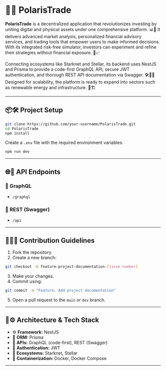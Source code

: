# 🚀🌌 PolarisTrade

**PolarisTrade** is a decentralized application that revolutionizes investing by uniting digital and physical assets under one comprehensive platform. 📊🔗 It delivers advanced market analysis, personalized financial advisory services, and trading tools that empower users to make informed decisions. With its integrated risk-free simulator, investors can experiment and refine their strategies without financial exposure. 🧪📈

Connecting ecosystems like Starknet and Stellar, its backend uses NestJS and Prisma to provide a code-first GraphQL API, secure JWT authentication, and thorough REST API documentation via Swagger. 🛠️🔐📘 Designed for scalability, the platform is ready to expand into sectors such as renewable energy and infrastructure. 🌱🏗️

---

## 📦🛠️ Project Setup

```bash
git clone https://github.com/your-username/PolarisTrade.git
cd PolarisTrade
npm install
```

Create a `.env` file with the required environment variables.

```bash
npm run dev
```

---

## 🌐📡 API Endpoints

### 🧬 GraphQL

- `/graphql`

### 📘 REST (Swagger)

- `/api`

---

## 🤝👨‍💻 Contribution Guidelines

1. Fork the repository.
2. Create a new branch:

```bash
git checkout -b feature-project-documentation-[issue-number]
```

3. Make your changes.
4. Commit using:

```bash
git commit -m "Feature: Add project documentation"
```

5. Open a pull request to the `main` or `dev` branch.

---

## 🧱⚙️ Architecture & Tech Stack

- ⚙️ **Framework:** NestJS
- 🧬 **ORM:** Prisma
- 🔁 **APIs:** GraphQL (code-first), REST (Swagger)
- 🔐 **Authentication:** JWT
- 🌉 **Ecosystems:** Starknet, Stellar
- 🐳 **Containerization:** Docker, Docker Compose

---
